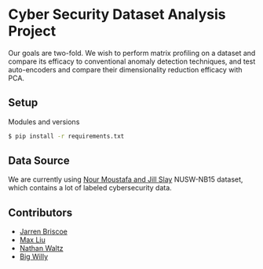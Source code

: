 # Cyber Security Dataset Analysis Project

Our goals are two-fold. We wish to perform matrix profiling on a dataset and compare its efficacy to conventional anomaly detection techniques, and test auto-encoders and compare their dimensionality reduction efficacy with PCA. 

## Setup
Modules and versions
```bash
$ pip install -r requirements.txt
```

## Data Source

We are currently using [Nour Moustafa and Jill Slay](https://cloudstor.aarnet.edu.au/plus/index.php/s/2DhnLGDdEECo4ys?path=%2FUNSW-NB15%20-%20CSV%20Files) NUSW-NB15 dataset, which contains a lot of labeled cybersecurity data. 

## Contributors

- [Jarren Briscoe](https://github.com/jbroot)
- [Max Liu](https://github.com/kolxy)
- [Nathan Waltz](https://tornato.xyz)
- [Big Willy](#)
